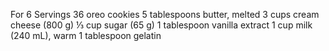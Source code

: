 For 6 Servings 
36 oreo cookies
5 tablespoons butter, melted
3 cups cream cheese (800 g)
⅓ cup sugar (65 g)
1 tablespoon vanilla extract
1 cup milk (240 mL), warm
1 tablespoon gelatin